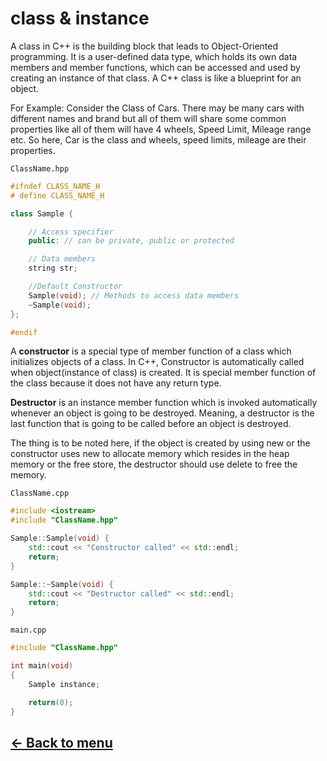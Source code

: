 # class & instance

A class in C++ is the building block that leads to Object-Oriented programming. It is a user-defined data type, which holds its own data members and member functions, which can be accessed and used by creating an instance of that class. A C++ class is like a blueprint for an object.

For Example: Consider the Class of Cars. There may be many cars with different names and brand but all of them will share some common properties like all of them will have 4 wheels, Speed Limit, Mileage range etc. So here, Car is the class and wheels, speed limits, mileage are their properties.

``ClassName.hpp``

```hpp
#ifndef CLASS_NAME_H
# define CLASS_NAME_H

class Sample {

    // Access specifier
    public: // can be private, public or protected

    // Data members
    string str;

    //Default Constructor
    Sample(void); // Methods to access data members
    ~Sample(void);
};

#endif
```

A **constructor** is a special type of member function of a class which initializes objects of a class. In C++, Constructor is automatically called when object(instance of class) is created. It is special member function of the class because it does not have any return type.

**Destructor** is an instance member function which is invoked automatically whenever an object is going to be destroyed. Meaning, a destructor is the last function that is going to be called before an object is destroyed.

The thing is to be noted here, if the object is created by using new or the constructor uses new to allocate memory which resides in the heap memory or the free store, the destructor should use delete to free the memory.

``ClassName.cpp``

```cpp
#include <iostream>
#include "ClassName.hpp"

Sample::Sample(void) {
    std::cout << "Constructor called" << std::endl;
    return;
}

Sample::~Sample(void) {
    std::cout << "Destructor called" << std::endl;
    return;
}
```

``main.cpp``

```cpp
#include "ClassName.hpp"

int main(void)
{
    Sample instance;

    return(0);
}
```

## [← Back to menu](./Summary.md)
